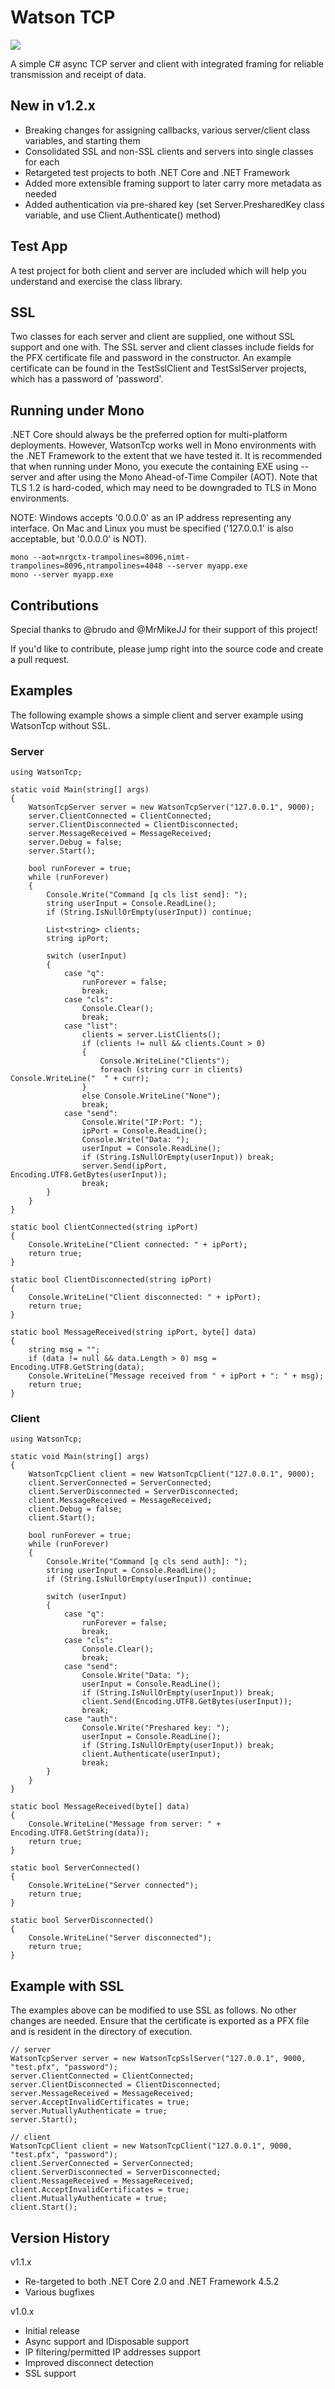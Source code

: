 # Watson TCP

[![][nuget-img]][nuget]

[nuget]:     https://www.nuget.org/packages/WatsonTcp/
[nuget-img]: https://badge.fury.io/nu/Object.svg

A simple C# async TCP server and client with integrated framing for reliable transmission and receipt of data.  

## New in v1.2.x

- Breaking changes for assigning callbacks, various server/client class variables, and starting them
- Consolidated SSL and non-SSL clients and servers into single classes for each
- Retargeted test projects to both .NET Core and .NET Framework
- Added more extensible framing support to later carry more metadata as needed
- Added authentication via pre-shared key (set Server.PresharedKey class variable, and use Client.Authenticate() method)

## Test App

A test project for both client and server are included which will help you understand and exercise the class library.

## SSL

Two classes for each server and client are supplied, one without SSL support and one with.  The SSL server and client classes include fields for the PFX certificate file and password in the constructor.  An example certificate can be found in the TestSslClient and TestSslServer projects, which has a password of 'password'.

## Running under Mono

.NET Core should always be the preferred option for multi-platform deployments.  However, WatsonTcp works well in Mono environments with the .NET Framework to the extent that we have tested it. It is recommended that when running under Mono, you execute the containing EXE using --server and after using the Mono Ahead-of-Time Compiler (AOT).  Note that TLS 1.2 is hard-coded, which may need to be downgraded to TLS in Mono environments.

NOTE: Windows accepts '0.0.0.0' as an IP address representing any interface.  On Mac and Linux you must be specified ('127.0.0.1' is also acceptable, but '0.0.0.0' is NOT).
```
mono --aot=nrgctx-trampolines=8096,nimt-trampolines=8096,ntrampolines=4048 --server myapp.exe
mono --server myapp.exe
```

## Contributions

Special thanks to @brudo and @MrMikeJJ for their support of this project!  

If you'd like to contribute, please jump right into the source code and create a pull request. 

## Examples

The following example shows a simple client and server example using WatsonTcp without SSL.

### Server
```
using WatsonTcp;

static void Main(string[] args)
{
    WatsonTcpServer server = new WatsonTcpServer("127.0.0.1", 9000);
    server.ClientConnected = ClientConnected;
    server.ClientDisconnected = ClientDisconnected;
    server.MessageReceived = MessageReceived;
    server.Debug = false;
    server.Start();

    bool runForever = true;
    while (runForever)
    {
        Console.Write("Command [q cls list send]: ");
        string userInput = Console.ReadLine();
        if (String.IsNullOrEmpty(userInput)) continue;

        List<string> clients;
        string ipPort;

        switch (userInput)
        {
            case "q":
                runForever = false;
                break;
            case "cls":
                Console.Clear();
                break;
            case "list":
                clients = server.ListClients();
                if (clients != null && clients.Count > 0)
                {
                    Console.WriteLine("Clients");
                    foreach (string curr in clients) Console.WriteLine("  " + curr); 
                }
                else Console.WriteLine("None"); 
                break;
            case "send":
                Console.Write("IP:Port: ");
                ipPort = Console.ReadLine();
                Console.Write("Data: ");
                userInput = Console.ReadLine();
                if (String.IsNullOrEmpty(userInput)) break;
                server.Send(ipPort, Encoding.UTF8.GetBytes(userInput));
                break;
        }
    }
}

static bool ClientConnected(string ipPort)
{
    Console.WriteLine("Client connected: " + ipPort);
    return true;
}

static bool ClientDisconnected(string ipPort)
{
    Console.WriteLine("Client disconnected: " + ipPort);
    return true;
}

static bool MessageReceived(string ipPort, byte[] data)
{
    string msg = "";
    if (data != null && data.Length > 0) msg = Encoding.UTF8.GetString(data);
    Console.WriteLine("Message received from " + ipPort + ": " + msg);
    return true;
}
```

### Client
```
using WatsonTcp;

static void Main(string[] args)
{
    WatsonTcpClient client = new WatsonTcpClient("127.0.0.1", 9000);
    client.ServerConnected = ServerConnected;
    client.ServerDisconnected = ServerDisconnected;
    client.MessageReceived = MessageReceived;
    client.Debug = false;
    client.Start();

    bool runForever = true;
    while (runForever)
    {
        Console.Write("Command [q cls send auth]: ");
        string userInput = Console.ReadLine();
        if (String.IsNullOrEmpty(userInput)) continue;

        switch (userInput)
        {
            case "q":
                runForever = false;
                break;
            case "cls":
                Console.Clear();
                break;
            case "send":
                Console.Write("Data: ");
                userInput = Console.ReadLine();
                if (String.IsNullOrEmpty(userInput)) break;
                client.Send(Encoding.UTF8.GetBytes(userInput));
                break;
            case "auth":
                Console.Write("Preshared key: ");
                userInput = Console.ReadLine();
                if (String.IsNullOrEmpty(userInput)) break;
                client.Authenticate(userInput);
                break;
        }
    }
}

static bool MessageReceived(byte[] data)
{
    Console.WriteLine("Message from server: " + Encoding.UTF8.GetString(data));
    return true;
}

static bool ServerConnected()
{
    Console.WriteLine("Server connected");
    return true;
}

static bool ServerDisconnected()
{
    Console.WriteLine("Server disconnected");
    return true;
}
```

## Example with SSL

The examples above can be modified to use SSL as follows.  No other changes are needed.  Ensure that the certificate is exported as a PFX file and is resident in the directory of execution.
```
// server
WatsonTcpServer server = new WatsonTcpSslServer("127.0.0.1", 9000, "test.pfx", "password");
server.ClientConnected = ClientConnected;
server.ClientDisconnected = ClientDisconnected;
server.MessageReceived = MessageReceived;
server.AcceptInvalidCertificates = true;
server.MutuallyAuthenticate = true;
server.Start();

// client
WatsonTcpClient client = new WatsonTcpClient("127.0.0.1", 9000, "test.pfx", "password");
client.ServerConnected = ServerConnected;
client.ServerDisconnected = ServerDisconnected;
client.MessageReceived = MessageReceived;
client.AcceptInvalidCertificates = true;
client.MutuallyAuthenticate = true;
client.Start();
```

## Version History

v1.1.x
- Re-targeted to both .NET Core 2.0 and .NET Framework 4.5.2
- Various bugfixes

v1.0.x
- Initial release
- Async support and IDisposable support
- IP filtering/permitted IP addresses support
- Improved disconnect detection
- SSL support
